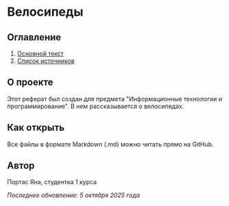 # Велосипеды

## Оглавление
1. [Основной текст](main.md)
2. [Список источников](sources.md)

## О проекте
Этот реферат был создан для предмета "Информационные технологии и программирование". 
В нем рассказывается о велосипедах.

## Как открыть
Все файлы в формате Markdown (.md) можно читать прямо на GitHub.

## Автор
Портас Яна, студентка 1 курса

*Последнее обновление: 5 октября 2025 года*
